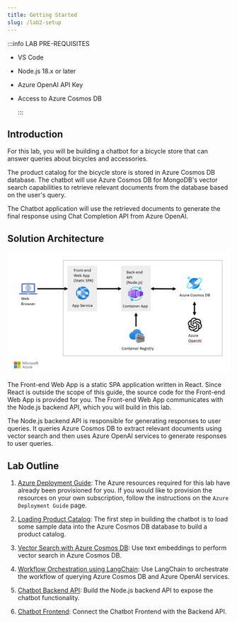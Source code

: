 ```yaml
---
title: Getting Started
slug: /lab2-setup
---
```


:::info LAB PRE-REQUISITES

- VS Code
- Node.js 18.x or later
- Azure OpenAI API Key
- Access to Azure Cosmos DB

  :::

## Introduction

For this lab, you will be building a chatbot for a bicycle store that can answer queries about bicycles and accessories.

The product catalog for the bicycle store is stored in Azure Cosmos DB database. The chatbot will use Azure Cosmos DB for MongoDB's vector search capabilities to retrieve relevant documents from the database based on the user's query.

The Chatbot application will use the retrieved documents to generate the final response using Chat Completion API from Azure OpenAI.

## Solution Architecture

![Solution Architecture Diagram](images/architecture.jpg)

The Front-end Web App is a static SPA application written in React. Since React is outside the scope of this guide, the source code for the Front-end Web App is provided for you. The Front-end Web App communicates with the Node.js backend API, which you will build in this lab.

The Node.js backend API is responsible for generating responses to user queries. It queries Azure Cosmos DB to extract relevant documents using vector search and then uses Azure OpenAI services to generate responses to user queries.

## Lab Outline

1. [Azure Deployment Guide](/02-Part-2-Building-Chatbot/1-Azure-Deployment.md): The Azure resources required for this lab have already been provisioned for you. If you would like to provision the resources on your own subscription, follow the instructions on the `Azure Deployment Guide` page.

2. [Loading Product Catalog](/02-Part-2-Building-Chatbot/2-Load-Product-Catalog.md): The first step in building the chatbot is to load some sample data into the Azure Cosmos DB database to build a product catalog.

3. [Vector Search with Azure Cosmos DB](/02-Part-2-Building-Chatbot/3-Vector-Search.md): Use text embeddings to perform vector search in Azure Cosmos DB.

4. [Workflow Orchestration using LangChain](/02-Part-2-Building-Chatbot/4-Using-Langchain.md): Use LangChain to orchestrate the workflow of querying Azure Cosmos DB and Azure OpenAI services.

5. [Chatbot Backend API](/02-Part-2-Building-Chatbot/5-Chatbot-Backend.md): Build the Node.js backend API to expose the chatbot functionality.

6. [Chatbot Frontend](/02-Part-2-Building-Chatbot/6-Chatbot-Frontend.md): Connect the Chatbot Frontend with the Backend API.
